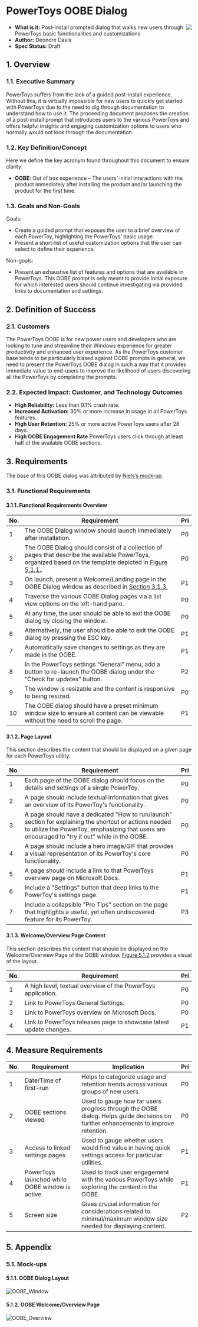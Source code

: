 # PowerToys OOBE Dialog

<img align="right" src="./images/Logo.png" />

- **What is it:** Post-install prompted dialog that walks new users through PowerToys basic functionalities and customizations
- **Author:** Deondre Davis
- **Spec Status:** Draft

## 1. Overview

### 1.1. Executive Summary

PowerToys suffers from the lack of a guided post-install experience. Without this, it is virtually impossible for new users to quickly get started with PowerToys due to the need to dig through documentation to understand how to use it. The proceeding document proposes the creation of a post-install prompt that introduces users to the various PowerToys and offers helpful insights and engaging customization options to users who normally would not look through the documentation.

### 1.2. Key Definition/Concept

Here we define the key acronym found throughout this document to ensure clarity:

- **OOBE:** Out of box experience – The users’ initial interactions with the product immediately after installing the product and/or launching the product for the first time.

### 1.3. Goals and Non-Goals

Goals:

- Create a guided prompt that exposes the user to a brief overview of each PowerToy, highlighting the PowerToys’ basic usage.
- Present a short-list of useful customization options that the user can select to define their experience.

Non-goals:

- Present an exhaustive list of features and options that are available in PowerToys. This OOBE prompt is only meant to provide initial exposure for which interested users should continue investigating via provided links to documentation and settings.

## 2. Definition of Success

### 2.1. Customers

The PowerToys OOBE is for new power users and developers who are looking to tune and streamline their Windows experience for greater productivity and enhanced user experience. As the PowerToys customer base tends to be particularly biased against OOBE prompts in general, we need to present the PowerToys OOBE dialog in such a way that it provides immediate value to end-users to improve the likelihood of users discovering all the PowerToys by completing the prompts.

### 2.2. Expected Impact: Customer, and Technology Outcomes

- **High Reliability:** Less than 0.1% crash rate.
- **Increased Activation:** 30% or more increase in usage in all PowerToys features.
- **High User Retention:** 25% or more active PowerToys users after 28 days.
- **High OOBE Engagement Rate** PowerToys users click through at least half of the available OOBE sections.

## 3. Requirements

  The base of this OOBE dialog was attributed by [Niels’s mock-up](https://github.com/microsoft/PowerToys/issues/1285).

### 3.1. Functional Requirements

#### 3.1.1. Functional Requirements Overview

|No. | Requirement | Pri |
| - | - | - |
|1 | The OOBE Dialog window should launch immediately after installation. | P0 |
|2 | The OOBE Dialog should consist of a collection of pages that describe the available PowerToys, organized based on the template depicted in [Figure 5.1.1.](#511-oobe-dialog-layout). | P0 |
|3 | On launch, present a Welcome/Landing page in the OOBE Dialog window as described in [Section 3.1.3.](#313-welcomeoverview-page-content)  | P1 |
|4 | Traverse the various OOBE Dialog pages via a list view options on the left-hand pane. | P0 |
|5 | At any time, the user should be able to exit the OOBE dialog by closing the window. | P0 |
|6 | Alternatively, the user should be able to exit the OOBE dialog by pressing the ESC key. | P1 |
|7 | Automatically save changes to settings as they are made in the OOBE. | P1 |
|8 | In the PowerToys settings “General” menu, add a button to re-launch the OOBE dialog under the “Check for updates” button. | P2 |
|9 | The window is resizable and the content is responsive to being resized. | P0 |
|10 | The OOBE dialog should have a preset minimum window size to ensure all content can be viewable without the need to scroll the page. | P1 |

#### 3.1.2. Page Layout

This section describes the content that should be displayed on a given page for each PowerToys utility.

| No. | Requirement | Pri |
| - | - | - |
|1 | Each page of the OOBE dialog should focus on the details and settings of a single PowerToy. | P0 |
|2 | A page should include textual information that gives an overview of its PowerToy's functionality. | P0 |
|3 | A page should have a dedicated "How to run/launch" section for explaining the shortcut or actions needed to utilize the PowerToy, emphasizing that users are encouraged to "try it out" while in the OOBE. | P0 |
|4 | A page should include a hero image/GIF that provides a visual representation of its PowerToy's core functionality. | P0 |
|5 | A page should include a link to that PowerToys overview page on Microsoft Docs. | P1 |
|6 | Include a &quot;Settings&quot; button that deep links to the PowerToy's settings page. | P1 |
|7 | Include a collapsible &quot;Pro Tips&quot; section on the page that highlights a useful, yet often undiscovered feature for its PowerToy. | P3 |

#### 3.1.3. Welcome/Overview Page Content

This section describes the content that should be displayed on the Welcome/Overview Page of the OOBE window. [Figure 5.1.2](#512-oobe-welcomeoverview-page) provides a visual of the layout.

| No. | Requirement | Pri |
| - | - | - |
|1 | A high level, textual overview of the PowerToys application. | P0 |
|2 | Link to PowerToys General Settings. | P0 |
|3 | Link to PowerToys overview on Microsoft Docs. | P0 |
|4 | Link to PowerToys releases page to showcase latest update changes. | P1 |

## 4. Measure Requirements

| No. | Requirement | Implication | Pri |
| --- | --- | --- | --- |
|1 | Date/Time of first-run | Helps to categorize usage and retention trends across various groups of new users. | P0 |
|2 | OOBE sections viewed | Used to gauge how far users progress through the OOBE dialog. Helps guide decisions on further enhancements to improve retention. | P0 |
|3 | Access to linked settings pages | Used to gauge whether users would find value in having quick settings access for particular utilities. | P1 |
|4 | PowerToys launched while OOBE window is active. | Used to track user engagement with the various PowerToys while exploring the content in the OOBE. | P1 |
|5 | Screen size | Gives crucial information for considerations related to minimal/maximum window size needed for displaying content. | P2 |

## 5. Appendix

### 5.1. Mock-ups

#### 5.1.1. OOBE Dialog Layout

![OOBE_Window](../images/OOBE/OOBE_Utility_template.png "OOBE Dialog Window")

#### 5.1.2. OOBE Welcome/Overview Page

![OOBE_Overview](../images/OOBE/OverviewPage.png "OOBE Overview Page")
